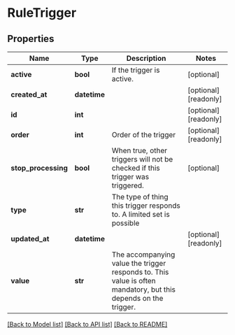# RuleTrigger

## Properties
Name | Type | Description | Notes
------------ | ------------- | ------------- | -------------
**active** | **bool** | If the trigger is active. | [optional] 
**created_at** | **datetime** |  | [optional] [readonly] 
**id** | **int** |  | [optional] [readonly] 
**order** | **int** | Order of the trigger | [optional] [readonly] 
**stop_processing** | **bool** | When true, other triggers will not be checked if this trigger was triggered. | [optional] 
**type** | **str** | The type of thing this trigger responds to. A limited set is possible | 
**updated_at** | **datetime** |  | [optional] [readonly] 
**value** | **str** | The accompanying value the trigger responds to. This value is often mandatory, but this depends on the trigger. | 

[[Back to Model list]](../README.md#documentation-for-models) [[Back to API list]](../README.md#documentation-for-api-endpoints) [[Back to README]](../README.md)


